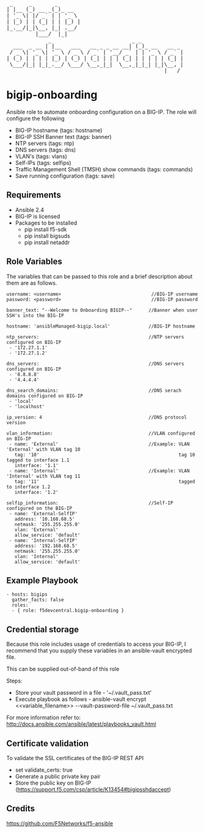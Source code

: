 <pre>
 _     _       _                                       
| |__ (_) __ _(_)_ __                                  
| '_ \| |/ _` | | '_ \                                 
| |_) | | (_| | | |_) |                                
|_.__/|_|\__, |_| .__/                                 
         |___/  |_|                                    
             _                         _ _             
  ___  _ __ | |__   ___   __ _ _ __ __| (_)_ __   __ _ 
 / _ \| '_ \| '_ \ / _ \ / _` | '__/ _` | | '_ \ / _` |
| (_) | | | | |_) | (_) | (_| | | | (_| | | | | | (_| |
 \___/|_| |_|_.__/ \___/ \__,_|_|  \__,_|_|_| |_|\__, |
                                                 |___/ 
</pre>

# bigip-onboarding
Ansible role to automate onboarding configuration on a BIG-IP. The role will configure the following
* BIG-IP hostname (tags: hostname)
* BIG-IP SSH Banner text (tags: banner)
* NTP servers (tags: ntp)
* DNS servers (tags: dns)
* VLAN's (tags: vlans)
* Self-IPs (tags: selfips)
* Traffic Management Shell (TMSH) show commands (tags: commands)
* Save running configuration (tags: save)

## Requirements
* Ansible 2.4
* BIG-IP is licensed
* Packages to be installed
  - pip install f5-sdk
  - pip install bigsuds
  - pip install netaddr

## Role Variables
The variables that can be passed to this role and a brief description about them are as follows.

```
username: <username>                                 //BIG-IP username
password: <password>                                 //BIG-IP password

banner_text: "--Welcome to Onboarding BIGIP--"      //Banner when user SSH's into the BIG-IP

hostname: 'ansibleManaged-bigip.local'              //BIG-IP hostname

ntp_servers:                                        //NTP servers configured on BIG-IP
 - '172.27.1.1'
 - '172.27.1.2'

dns_servers:                                        //DNS servers configured on BIG-IP
 - '8.8.8.8'
 - '4.4.4.4'

dns_search_domains:                                 //DNS serach domains configured on BIG-IP
 - 'local'
 - 'localhost'

ip_version: 4                                       //DNS protocol version

vlan_information:                                   //VLAN configured on BIG-IP
 - name: 'External'                                 //Example: VLAN 'External' with VLAN tag 10
   tag: '10'                                                   tag 10 tagged to interface 1.1
   interface: '1.1'                                 
 - name: 'Internal'                                 //Example: VLAN 'Internal' with VLAN tag 11 
   tag: '11'                                                   tagged to interface 1.2
   interface: '1.2'

selfip_information:                                 //Self-IP configured on the BIG-IP
 - name: 'External-SelfIP'                                        
   address: '10.168.68.5'                                         
   netmask: '255.255.255.0'
   vlan: 'External'
   allow_service: 'default'
 - name: 'Internal-SelfIP'
   address: '192.168.68.5'
   netmask: '255.255.255.0'
   vlan: 'Internal'
   allow_service: 'default'

```

## Example Playbook
```
- hosts: bigips
  gather_facts: false
  roles:
  - { role: f5devcentral.bigip-onboarding }

```

## Credential storage

Because this role includes usage of credentials to access your BIG-IP, I recommend that you supply these variables in an ansible-vault encrypted file.

This can be supplied out-of-band of this role

Steps:
- Store your vault password in a file - '~/.vault_pass.txt'
- Execute playbook as follows - ansible-vault encrypt <<variable_filename>> --vault-password-file ~/.vault_pass.txt

For more information refer to: http://docs.ansible.com/ansible/latest/playbooks_vault.html

## Certificate validation
To validate the SSL certificates of the BIG-IP REST API
- set validate_certs: true
- Generate a public private key pair
- Store the public key on BIG-IP (https://support.f5.com/csp/article/K13454#bigipsshdaccept)

## Credits
https://github.com/F5Networks/f5-ansible
